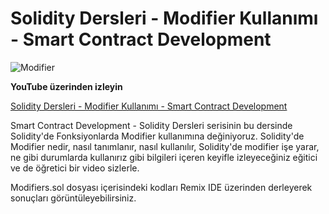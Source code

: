 # Solidity Dersleri - Modifier Kullanımı - Smart Contract Development

![Modifier](https://github.com/erelcolak/solidity-tutorials/assets/13097272/80279c18-c041-4027-8e0c-20f5b0891b2f)

**YouTube üzerinden izleyin**

[Solidity Dersleri - Modifier Kullanımı - Smart Contract Development](https://www.youtube.com/watch?v=dBYw0LVsTC0)

Smart Contract Development - Solidity Dersleri serisinin bu dersinde Solidity'de Fonksiyonlarda Modifier kullanımına değiniyoruz. Solidity'de Modifier nedir, nasıl tanımlanır, nasıl kullanılır, Solidity'de modifier işe yarar, ne gibi durumlarda kullanırız gibi bilgileri içeren keyifle izleyeceğiniz eğitici ve de öğretici bir video sizlerle.

Modifiers.sol dosyası içerisindeki kodları Remix IDE üzerinden derleyerek sonuçları görüntüleyebilirsiniz.
